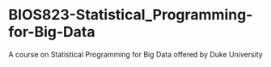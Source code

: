 # BIOS823-Statistical_Programming-for-Big-Data
A course on Statistical Programming for Big Data offered by Duke University 
